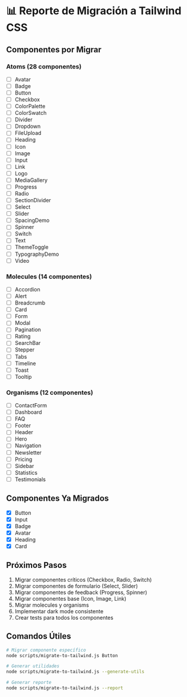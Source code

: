 # 📊 Reporte de Migración a Tailwind CSS

## Componentes por Migrar

### Atoms (28 componentes)
- [ ] Avatar
- [ ] Badge
- [ ] Button
- [ ] Checkbox
- [ ] ColorPalette
- [ ] ColorSwatch
- [ ] Divider
- [ ] Dropdown
- [ ] FileUpload
- [ ] Heading
- [ ] Icon
- [ ] Image
- [ ] Input
- [ ] Link
- [ ] Logo
- [ ] MediaGallery
- [ ] Progress
- [ ] Radio
- [ ] SectionDivider
- [ ] Select
- [ ] Slider
- [ ] SpacingDemo
- [ ] Spinner
- [ ] Switch
- [ ] Text
- [ ] ThemeToggle
- [ ] TypographyDemo
- [ ] Video

### Molecules (14 componentes)
- [ ] Accordion
- [ ] Alert
- [ ] Breadcrumb
- [ ] Card
- [ ] Form
- [ ] Modal
- [ ] Pagination
- [ ] Rating
- [ ] SearchBar
- [ ] Stepper
- [ ] Tabs
- [ ] Timeline
- [ ] Toast
- [ ] Tooltip

### Organisms (12 componentes)
- [ ] ContactForm
- [ ] Dashboard
- [ ] FAQ
- [ ] Footer
- [ ] Header
- [ ] Hero
- [ ] Navigation
- [ ] Newsletter
- [ ] Pricing
- [ ] Sidebar
- [ ] Statistics
- [ ] Testimonials

## Componentes Ya Migrados
- [x] Button
- [x] Input
- [x] Badge
- [x] Avatar
- [x] Heading
- [x] Card

## Próximos Pasos
1. Migrar componentes críticos (Checkbox, Radio, Switch)
2. Migrar componentes de formulario (Select, Slider)
3. Migrar componentes de feedback (Progress, Spinner)
4. Migrar componentes base (Icon, Image, Link)
5. Migrar molecules y organisms
6. Implementar dark mode consistente
7. Crear tests para todos los componentes

## Comandos Útiles
```bash
# Migrar componente específico
node scripts/migrate-to-tailwind.js Button

# Generar utilidades
node scripts/migrate-to-tailwind.js --generate-utils

# Generar reporte
node scripts/migrate-to-tailwind.js --report
```
